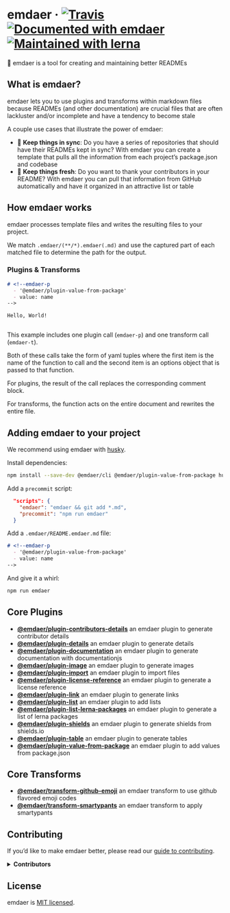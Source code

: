 <!--
  This file was generated by emdaer

  Its template can be found at .emdaer/README.emdaer.md
-->

# emdaer · [![Travis](https://img.shields.io/travis/emdaer/emdaer.svg?style=flat-square)](https://travis-ci.org/emdaer/emdaer/) [![Documented with emdaer](https://img.shields.io/badge/📓-documented%20with%20emdaer-F06632.svg?style=flat-square)](https://github.com/emdaer/emdaer) [![Maintained with lerna](https://img.shields.io/badge/🐉-maintained%20with%20lerna-cc00ff.svg?style=flat-square)](https://lernajs.io/)
📓 emdaer is a tool for creating and maintaining better READMEs
## What is emdaer?

emdaer lets you to use plugins and transforms within markdown files because READMEs (and other documentation) are crucial files that are often lackluster and/or incomplete and have a tendency to become stale

A couple use cases that illustrate the power of emdaer:

- 🤝 **Keep things in sync**: Do you have a series of repositories that should have their READMEs kept in sync? With emdaer you can create a template that pulls all the information from each project&#8217;s package.json and codebase
- 🍋 **Keep things fresh**: Do you want to thank your contributors in your README? With emdaer you can pull that information from GitHub automatically and have it organized in an attractive list or table

## How emdaer works

emdaer processes template files and writes the resulting files to your project.

We match `.emdaer/(**/*).emdaer(.md)` and use the captured part of each matched file to determine the path for the output.

### Plugins & Transforms

```md
# <!--emdaer-p
  - '@emdaer/plugin-value-from-package'
  - value: name
-->

Hello, World!



```

This example includes one plugin call (`emdaer-p`) and one transform call (`emdaer-t`).

Both of these calls take the form of yaml tuples where the first item is the name of the function to call and the second item is an options object that is passed to that function.

For plugins, the result of the call replaces the corresponding comment block.

For transforms, the function acts on the entire document and rewrites the entire file.

## Adding emdaer to your project

We recommend using emdaer with [husky](https://github.com/typicode/husky).

Install dependencies:

```sh
npm install --save-dev @emdaer/cli @emdaer/plugin-value-from-package husky
```

Add a `precommit` script:

```json
  "scripts": {
    "emdaer": "emdaer && git add *.md",
    "precommit": "npm run emdaer"
  }
```

Add a `.emdaer/README.emdaer.md` file:

```md
# <!--emdaer-p
  - '@emdaer/plugin-value-from-package'
  - value: name
-->

```

And give it a whirl:

```sh
npm run emdaer
```

## Core Plugins

- **[@emdaer/plugin-contributors-details](packages/plugin-contributors-details)** an emdaer plugin to generate contributor details
- **[@emdaer/plugin-details](packages/plugin-details)** an emdaer plugin to generate details
- **[@emdaer/plugin-documentation](packages/plugin-documentation)** an emdaer plugin to generate documentation with documentationjs
- **[@emdaer/plugin-image](packages/plugin-image)** an emdaer plugin to generate images
- **[@emdaer/plugin-import](packages/plugin-import)** an emdaer plugin to import files
- **[@emdaer/plugin-license-reference](packages/plugin-license-reference)** an emdaer plugin to generate a license reference
- **[@emdaer/plugin-link](packages/plugin-link)** an emdaer plugin to generate links
- **[@emdaer/plugin-list](packages/plugin-list)** an emdaer plugin to add lists
- **[@emdaer/plugin-list-lerna-packages](packages/plugin-list-lerna-packages)** an emdaer plugin to generate a list of lerna packages
- **[@emdaer/plugin-shields](packages/plugin-shields)** an emdaer plugin to generate shields from shields.io
- **[@emdaer/plugin-table](packages/plugin-table)** an emdaer plugin to generate tables
- **[@emdaer/plugin-value-from-package](packages/plugin-value-from-package)** an emdaer plugin to add values from package.json

## Core Transforms

- **[@emdaer/transform-github-emoji](packages/transform-github-emoji)** an emdaer transform to use github flavored emoji codes
- **[@emdaer/transform-smartypants](packages/transform-smartypants)** an emdaer transform to apply smartypants

## Contributing

If you&#8217;d like to make emdaer better, please read our [guide to contributing](./CONTRIBUTING.md).

<details>
<summary><strong>Contributors</strong></summary><br />
<img align="left" src="https://avatars0.githubusercontent.com/u/1306968?s=24">
  <strong>Flip</strong>
</img></br></br>
<img align="left" src="https://avatars0.githubusercontent.com/u/1127238?s=24">
  <strong>Luke Herrington</strong>
</img></br></br>
<img align="left" src="https://avatars0.githubusercontent.com/u/447151?s=24">
  <strong>Elliott Foster</strong>
</img></br></br>
</details>

## License

emdaer is [MIT licensed](./LICENSE).


